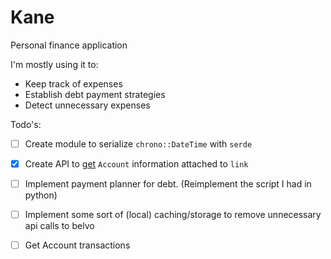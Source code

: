# Kane

Personal finance application

I'm mostly using it to:
- Keep track of expenses
- Establish debt payment strategies
- Detect unnecessary expenses

Todo's:

- [ ] Create module to serialize `chrono::DateTime` with `serde`
- [x] Create API to [get](https://developers.belvo.com/reference/retrieveaccounts) `Account` information attached to `link`
- [ ] Implement payment planner for debt. (Reimplement the script I had in python)
- [ ] Implement some sort of (local) caching/storage to remove unnecessary api calls to belvo
- [ ] Get Account transactions

